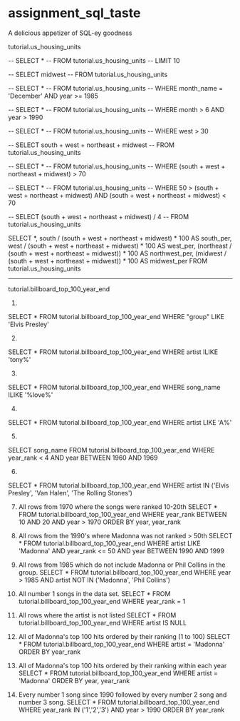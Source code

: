 # assignment_sql_taste
A delicious appetizer of SQL-ey goodness

tutorial.us_housing_units

-- SELECT *
--   FROM tutorial.us_housing_units
-- LIMIT 10

-- SELECT midwest
--   FROM tutorial.us_housing_units

-- SELECT *
--   FROM tutorial.us_housing_units
-- WHERE month_name = 'December' AND year >= 1985

-- SELECT *
-- FROM tutorial.us_housing_units
-- WHERE month > 6 AND year > 1990

-- SELECT *
-- FROM tutorial.us_housing_units
-- WHERE   west > 30

-- SELECT south + west + northeast + midwest
-- FROM tutorial.us_housing_units

-- SELECT *
-- FROM tutorial.us_housing_units
-- WHERE (south + west + northeast + midwest) > 70

-- SELECT *
-- FROM tutorial.us_housing_units
-- WHERE 50 >  (south + west + northeast + midwest)  AND (south + west + northeast + midwest) < 70

-- SELECT  (south + west + northeast + midwest) / 4
-- FROM tutorial.us_housing_units

SELECT *,
        south / (south + west + northeast + midwest) * 100 AS south_per,
        west  / (south + west + northeast + midwest) * 100 AS west_per,
       (northeast /  (south + west + northeast + midwest)) * 100 AS northwest_per,
       (midwest / (south + west + northeast + midwest)) * 100 AS midwest_per
FROM tutorial.us_housing_units

---------------

tutorial.billboard_top_100_year_end

1.
SELECT *
  FROM tutorial.billboard_top_100_year_end
  WHERE "group" LIKE 'Elvis Presley'

2.
  SELECT *
    FROM tutorial.billboard_top_100_year_end
    WHERE artist ILIKE 'tony%'

3.
  SELECT *
    FROM tutorial.billboard_top_100_year_end
    WHERE song_name ILIKE '%love%'

4.
  SELECT *
    FROM tutorial.billboard_top_100_year_end
    WHERE artist LIKE 'A%'

5.
  SELECT song_name
    FROM tutorial.billboard_top_100_year_end
    WHERE year_rank < 4 AND
    year BETWEEN 1960 AND 1969

6.
  SELECT *
    FROM tutorial.billboard_top_100_year_end
    WHERE artist IN ('Elvis Presley', 'Van Halen', 'The Rolling Stones')

7. All rows from 1970 where the songs were ranked 10-20th
  SELECT *
    FROM tutorial.billboard_top_100_year_end
    WHERE year_rank BETWEEN 10 AND 20
    AND year > 1970
    ORDER BY year, year_rank

8. All rows from the 1990's where Madonna was not ranked > 50th
  SELECT *
    FROM tutorial.billboard_top_100_year_end
    WHERE artist LIKE 'Madonna'
    AND year_rank <= 50
    AND year BETWEEN 1990 AND 1999

9. All rows from 1985 which do not include Madonna or Phil Collins in the group.
  SELECT *
    FROM tutorial.billboard_top_100_year_end
    WHERE year > 1985 AND
    artist NOT IN ('Madonna', 'Phil Collins')

10. All number 1 songs in the data set.
  SELECT *
    FROM tutorial.billboard_top_100_year_end
    WHERE year_rank = 1

11. All rows where the artist is not listed
  SELECT *
    FROM tutorial.billboard_top_100_year_end
    WHERE artist IS NULL

12. All of Madonna's top 100 hits ordered by their ranking (1 to 100)
  SELECT *
    FROM tutorial.billboard_top_100_year_end
    WHERE artist = 'Madonna'
    ORDER BY year_rank

13. All of Madonna's top 100 hits ordered by their ranking within each year
  SELECT *
    FROM tutorial.billboard_top_100_year_end
    WHERE artist = 'Madonna'
    ORDER BY year, year_rank

14. Every number 1 song since 1990 followed by every number 2 song and number 3 song.
  SELECT *
    FROM tutorial.billboard_top_100_year_end
    WHERE year_rank IN ('1','2','3')
    AND year > 1990
    ORDER BY year_rank


